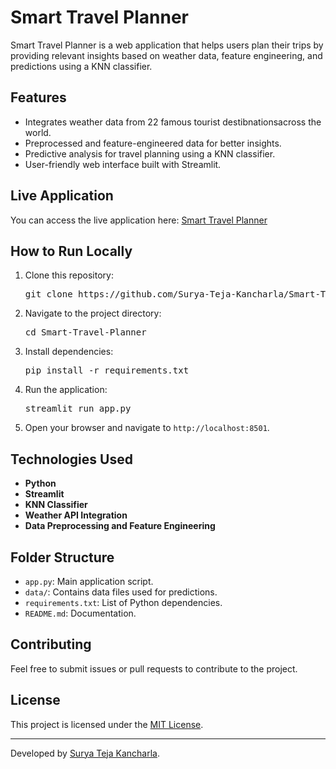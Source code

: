 <!DOCTYPE html>
<html lang="en">
<head>
    <meta charset="UTF-8">
    <meta name="viewport" content="width=device-width, initial-scale=1.0">
    <meta name="description" content="Smart Travel Planner - A web application for planning trips using weather data, feature engineering, and KNN classifier predictions.">
</head>
<body>
    <div class="container">
        <h1>Smart Travel Planner</h1>
        <p>
            Smart Travel Planner is a web application that helps users plan their trips by providing relevant insights based on weather data, feature engineering, and predictions using a KNN classifier.
        </p>
        <h2>Features</h2>
        <ul>
            <li>Integrates weather data from 22 famous tourist destibnationsacross the world.</li>
            <li>Preprocessed and feature-engineered data for better insights.</li>
            <li>Predictive analysis for travel planning using a KNN classifier.</li>
            <li>User-friendly web interface built with Streamlit.</li>
        </ul>
        <h2>Live Application</h2>
        <p>
            You can access the live application here: 
            <a href="https://smart-travel-planner-ml.streamlit.app/" target="_blank">
                Smart Travel Planner
            </a>
        </p>
        <h2>How to Run Locally</h2>
        <ol>
            <li>Clone this repository:
                <pre>git clone https://github.com/Surya-Teja-Kancharla/Smart-Travel-Planner.git</pre>
            </li>
            <li>Navigate to the project directory:
                <pre>cd Smart-Travel-Planner</pre>
            </li>
            <li>Install dependencies:
                <pre>pip install -r requirements.txt</pre>
            </li>
            <li>Run the application:
                <pre>streamlit run app.py</pre>
            </li>
            <li>Open your browser and navigate to <code>http://localhost:8501</code>.</li>
        </ol>
        <h2>Technologies Used</h2>
        <ul>
            <li><strong>Python</strong></li>
            <li><strong>Streamlit</strong></li>
            <li><strong>KNN Classifier</strong></li>
            <li><strong>Weather API Integration</strong></li>
            <li><strong>Data Preprocessing and Feature Engineering</strong></li>
        </ul>
        <h2>Folder Structure</h2>
        <ul>
            <li><code>app.py</code>: Main application script.</li>
            <li><code>data/</code>: Contains data files used for predictions.</li>
            <li><code>requirements.txt</code>: List of Python dependencies.</li>
            <li><code>README.md</code>: Documentation.</li>
        </ul>
        <h2>Contributing</h2>
        <p>
            Feel free to submit issues or pull requests to contribute to the project.
        </p>
        <h2>License</h2>
        <p>
            This project is licensed under the <a href="LICENSE">MIT License</a>.
        </p>
        <hr>
        <p>
            Developed by <a href="https://github.com/Surya-Teja-Kancharla" target="_blank">Surya Teja Kancharla</a>.
        </p>
    </div>
</body>
</html>
